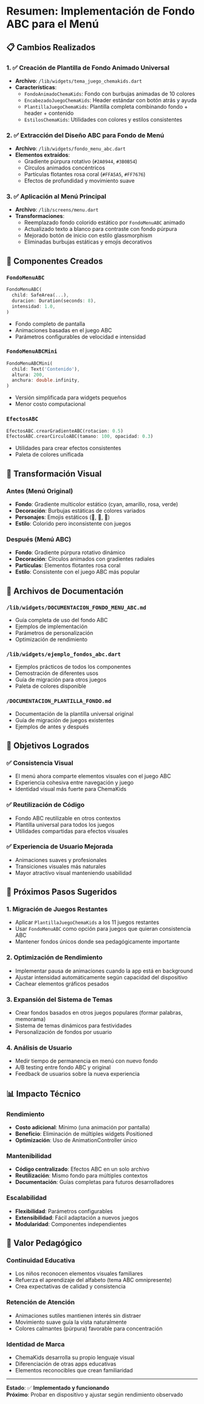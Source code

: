 # Resumen: Implementación de Fondo ABC para el Menú

## 📋 Cambios Realizados

### 1. ✅ Creación de Plantilla de Fondo Animado Universal
- **Archivo**: `/lib/widgets/tema_juego_chemakids.dart`
- **Características**: 
  - `FondoAnimadoChemaKids`: Fondo con burbujas animadas de 10 colores
  - `EncabezadoJuegoChemaKids`: Header estándar con botón atrás y ayuda
  - `PlantillaJuegoChemaKids`: Plantilla completa combinando fondo + header + contenido
  - `EstilosChemaKids`: Utilidades con colores y estilos consistentes

### 2. ✅ Extracción del Diseño ABC para Fondo de Menú
- **Archivo**: `/lib/widgets/fondo_menu_abc.dart`
- **Elementos extraídos**:
  - Gradiente púrpura rotativo (`#2A0944`, `#3B0B54`)
  - Círculos animados concéntricos
  - Partículas flotantes rosa coral (`#FFA5A5`, `#FF7676`)
  - Efectos de profundidad y movimiento suave

### 3. ✅ Aplicación al Menú Principal
- **Archivo**: `/lib/screens/menu.dart`
- **Transformaciones**:
  - Reemplazado fondo colorido estático por `FondoMenuABC` animado
  - Actualizado texto a blanco para contraste con fondo púrpura
  - Mejorado botón de inicio con estilo glassmorphism
  - Eliminadas burbujas estáticas y emojis decorativos

## 🎨 Componentes Creados

### `FondoMenuABC`
```dart
FondoMenuABC(
  child: SafeArea(...),
  duracion: Duration(seconds: 8),
  intensidad: 1.0,
)
```
- Fondo completo de pantalla
- Animaciones basadas en el juego ABC
- Parámetros configurables de velocidad e intensidad

### `FondoMenuABCMini`
```dart
FondoMenuABCMini(
  child: Text('Contenido'),
  altura: 200,
  anchura: double.infinity,
)
```
- Versión simplificada para widgets pequeños
- Menor costo computacional

### `EfectosABC`
```dart
EfectosABC.crearGradienteABC(rotacion: 0.5)
EfectosABC.crearCirculoABC(tamano: 100, opacidad: 0.3)
```
- Utilidades para crear efectos consistentes
- Paleta de colores unificada

## 🔄 Transformación Visual

### Antes (Menú Original)
- **Fondo**: Gradiente multicolor estático (cyan, amarillo, rosa, verde)
- **Decoración**: Burbujas estáticas de colores variados
- **Personajes**: Emojis estáticos (🦄, 🐻, 🐸)
- **Estilo**: Colorido pero inconsistente con juegos

### Después (Menú ABC)
- **Fondo**: Gradiente púrpura rotativo dinámico
- **Decoración**: Círculos animados con gradientes radiales
- **Partículas**: Elementos flotantes rosa coral
- **Estilo**: Consistente con el juego ABC más popular

## 📁 Archivos de Documentación

### `/lib/widgets/DOCUMENTACION_FONDO_MENU_ABC.md`
- Guía completa de uso del fondo ABC
- Ejemplos de implementación
- Parámetros de personalización
- Optimización de rendimiento

### `/lib/widgets/ejemplo_fondos_abc.dart`
- Ejemplos prácticos de todos los componentes
- Demostración de diferentes usos
- Guía de migración para otros juegos
- Paleta de colores disponible

### `/DOCUMENTACION_PLANTILLA_FONDO.md`
- Documentación de la plantilla universal original
- Guía de migración de juegos existentes
- Ejemplos de antes y después

## 🎯 Objetivos Logrados

### ✅ Consistencia Visual
- El menú ahora comparte elementos visuales con el juego ABC
- Experiencia cohesiva entre navegación y juego
- Identidad visual más fuerte para ChemaKids

### ✅ Reutilización de Código
- Fondo ABC reutilizable en otros contextos
- Plantilla universal para todos los juegos
- Utilidades compartidas para efectos visuales

### ✅ Experiencia de Usuario Mejorada
- Animaciones suaves y profesionales
- Transiciones visuales más naturales
- Mayor atractivo visual manteniendo usabilidad

## 🚀 Próximos Pasos Sugeridos

### 1. Migración de Juegos Restantes
- Aplicar `PlantillaJuegoChemaKids` a los 11 juegos restantes
- Usar `FondoMenuABC` como opción para juegos que quieran consistencia ABC
- Mantener fondos únicos donde sea pedagógicamente importante

### 2. Optimización de Rendimiento
- Implementar pausa de animaciones cuando la app está en background
- Ajustar intensidad automáticamente según capacidad del dispositivo
- Cachear elementos gráficos pesados

### 3. Expansión del Sistema de Temas
- Crear fondos basados en otros juegos populares (formar palabras, memorama)
- Sistema de temas dinámicos para festividades
- Personalización de fondos por usuario

### 4. Análisis de Usuario
- Medir tiempo de permanencia en menú con nuevo fondo
- A/B testing entre fondo ABC y original
- Feedback de usuarios sobre la nueva experiencia

## 📊 Impacto Técnico

### Rendimiento
- **Costo adicional**: Mínimo (una animación por pantalla)
- **Beneficio**: Eliminación de múltiples widgets Positioned
- **Optimización**: Uso de AnimationController único

### Mantenibilidad
- **Código centralizado**: Efectos ABC en un solo archivo
- **Reutilización**: Mismo fondo para múltiples contextos
- **Documentación**: Guías completas para futuros desarrolladores

### Escalabilidad
- **Flexibilidad**: Parámetros configurables
- **Extensibilidad**: Fácil adaptación a nuevos juegos
- **Modularidad**: Componentes independientes

## 🎨 Valor Pedagógico

### Continuidad Educativa
- Los niños reconocen elementos visuales familiares
- Refuerza el aprendizaje del alfabeto (tema ABC omnipresente)
- Crea expectativas de calidad y consistencia

### Retención de Atención
- Animaciones sutiles mantienen interés sin distraer
- Movimiento suave guía la vista naturalmente
- Colores calmantes (púrpura) favorable para concentración

### Identidad de Marca
- ChemaKids desarrolla su propio lenguaje visual
- Diferenciación de otras apps educativas
- Elementos reconocibles que crean familiaridad

---

**Estado**: ✅ **Implementado y funcionando**  
**Próximo**: Probar en dispositivo y ajustar según rendimiento observado
